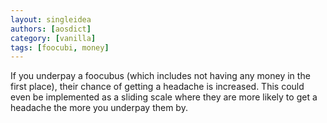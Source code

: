 ```yaml
---
layout: singleidea
authors: [aosdict]
category: [vanilla]
tags: [foocubi, money]
---
```

If you underpay a foocubus (which includes not having any money in the first
place), their chance of getting a headache is increased. This could even be
implemented as a sliding scale where they are more likely to get a headache the
more you underpay them by.
